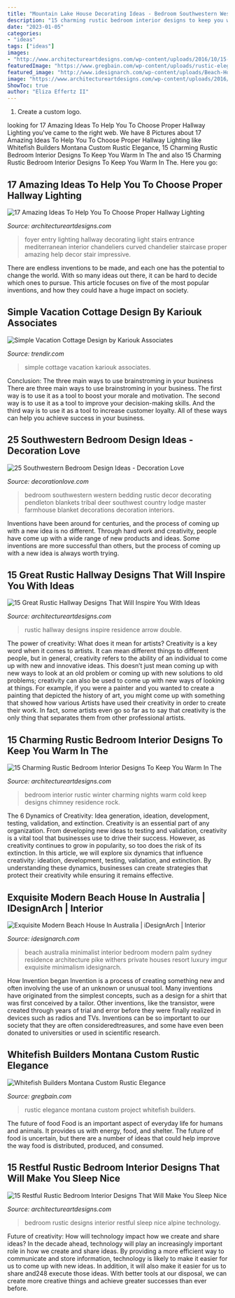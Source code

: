 ```yaml
---
title: "Mountain Lake House Decorating Ideas - Bedroom Southwestern Western Bedding Rustic Decor Decorating Pendleton Blankets Tribal Deer Southwest Country Lodge Master Farmhouse Blanket Decorations Decoration Interiors"
description: "15 charming rustic bedroom interior designs to keep you warm in the"
date: "2023-01-05"
categories:
- "ideas"
tags: ["ideas"]
images:
- "http://www.architectureartdesigns.com/wp-content/uploads/2016/10/15-40.jpg"
featuredImage: "https://www.gregbain.com/wp-content/uploads/rustic-elegance-great-room.jpg"
featured_image: "http://www.idesignarch.com/wp-content/uploads/Beach-House-Australia-PalmBeach_9.jpg"
image: "https://www.architectureartdesigns.com/wp-content/uploads/2016/09/15-Great-Rustic-Hallway-Designs-That-Will-Inspire-You-With-Ideas-4.jpg"
ShowToc: true
author: "Eliza Effertz II"
---
```



1. Create a custom logo.

	

		
looking for 17 Amazing Ideas To Help You To Choose Proper Hallway Lighting you've came to the right web. We have 8 Pictures about 17 Amazing Ideas To Help You To Choose Proper Hallway Lighting like Whitefish Builders Montana Custom Rustic Elegance, 15 Charming Rustic Bedroom Interior Designs To Keep You Warm In The and also 15 Charming Rustic Bedroom Interior Designs To Keep You Warm In The. Here you go:
		
    
## 17 Amazing Ideas To Help You To Choose Proper Hallway Lighting

<img loading=lazy src="http://www.architectureartdesigns.com/wp-content/uploads/2016/10/15-40.jpg" onerror="this.onerror=null;this.src='https://tse3.mm.bing.net/th?id=OIP.eHhW2YcNe2hYSQ5p499wugHaJ4&amp;pid=15.1';" alt="17 Amazing Ideas To Help You To Choose Proper Hallway Lighting">

_Source: architectureartdesigns.com_

>foyer entry lighting hallway decorating light stairs entrance mediterranean interior chandeliers curved chandelier staircase proper amazing help decor stair impressive. 

	

There are endless inventions to be made, and each one has the potential to change the world. With so many ideas out there, it can be hard to decide which ones to pursue. This article focuses on five of the most popular inventions, and how they could have a huge impact on society.

    
## Simple Vacation Cottage Design By Kariouk Associates

<img loading=lazy src="https://cdn.trendir.com/wp-content/uploads/old/house-design/2013/11/06/simple-vacation-cottage-design-kariouk-associates-1-site.jpg" onerror="this.onerror=null;this.src='https://tse2.mm.bing.net/th?id=OIP.Z5no551Ipjov51S8uy73hAHaFj&amp;pid=15.1';" alt="Simple Vacation Cottage Design by Kariouk Associates">

_Source: trendir.com_

>simple cottage vacation kariouk associates. 

	

Conclusion: The three main ways to use brainstroming in your business
There are three main ways to use brainstroming in your business. The first way is to use it as a tool to boost your morale and motivation. The second way is to use it as a tool to improve your decision-making skills. And the third way is to use it as a tool to increase customer loyalty. All of these ways can help you achieve success in your business.

    
## 25 Southwestern Bedroom Design Ideas - Decoration Love

<img loading=lazy src="http://www.decorationlove.com/wp-content/uploads/2016/04/Deer-Southwestern-Bedroom-Design.jpeg" onerror="this.onerror=null;this.src='https://tse3.mm.bing.net/th?id=OIP.U4jPyzSzgLumRN5s6jJMnAHaLH&amp;pid=15.1';" alt="25 Southwestern Bedroom Design Ideas - Decoration Love">

_Source: decorationlove.com_

>bedroom southwestern western bedding rustic decor decorating pendleton blankets tribal deer southwest country lodge master farmhouse blanket decorations decoration interiors. 

	

Inventions have been around for centuries, and the process of coming up with a new idea is no different. Through hard work and creativity, people have come up with a wide range of new products and ideas. Some inventions are more successful than others, but the process of coming up with a new idea is always worth trying.

    
## 15 Great Rustic Hallway Designs That Will Inspire You With Ideas

<img loading=lazy src="https://www.architectureartdesigns.com/wp-content/uploads/2016/09/15-Great-Rustic-Hallway-Designs-That-Will-Inspire-You-With-Ideas-4.jpg" onerror="this.onerror=null;this.src='https://tse3.mm.bing.net/th?id=OIP.WainB6-xbWySwCfDCKxknAHaLH&amp;pid=15.1';" alt="15 Great Rustic Hallway Designs That Will Inspire You With Ideas">

_Source: architectureartdesigns.com_

>rustic hallway designs inspire residence arrow double. 

	

The power of creativity: What does it mean for artists?
Creativity is a key word when it comes to artists. It can mean different things to different people, but in general, creativity refers to the ability of an individual to come up with new and innovative ideas. This doesn’t just mean coming up with new ways to look at an old problem or coming up with new solutions to old problems; creativity can also be used to come up with new ways of looking at things. For example, if you were a painter and you wanted to create a painting that depicted the history of art, you might come up with something that showed how various Artists have used their creativity in order to create their work. In fact, some artists even go so far as to say that creativity is the only thing that separates them from other professional artists.

    
## 15 Charming Rustic Bedroom Interior Designs To Keep You Warm In The

<img loading=lazy src="https://www.architectureartdesigns.com/wp-content/uploads/2014/12/15-Charming-Rustic-Bedroom-Interior-Designs-To-Keep-You-Warm-In-The-Cold-Winter-Nights-267-630x420.jpg" onerror="this.onerror=null;this.src='https://tse1.mm.bing.net/th?id=OIP.iw4UV6F5LCHaXL5zi66xLwHaE8&amp;pid=15.1';" alt="15 Charming Rustic Bedroom Interior Designs To Keep You Warm In The">

_Source: architectureartdesigns.com_

>bedroom interior rustic winter charming nights warm cold keep designs chimney residence rock. 

	

The 6 Dynamics of Creativity: Idea generation, ideation, development, testing, validation, and extinction.
Creativity is an essential part of any organization. From developing new ideas to testing and validation, creativity is a vital tool that businesses use to drive their success. However, as creativity continues to grow in popularity, so too does the risk of its extinction. In this article, we will explore six dynamics that influence creativity: ideation, development, testing, validation, and extinction. By understanding these dynamics, businesses can create strategies that protect their creativity while ensuring it remains effective.

    
## Exquisite Modern Beach House In Australia | IDesignArch | Interior

<img loading=lazy src="http://www.idesignarch.com/wp-content/uploads/Beach-House-Australia-PalmBeach_9.jpg" onerror="this.onerror=null;this.src='https://tse2.mm.bing.net/th?id=OIP.C5c9sDwnDA-Cdu3e8hbuOQHaE8&amp;pid=15.1';" alt="Exquisite Modern Beach House In Australia | iDesignArch | Interior">

_Source: idesignarch.com_

>beach australia minimalist interior bedroom modern palm sydney residence architecture pike withers private houses resort luxury imgur exquisite minimalism idesignarch. 

	

How Invention began
Invention is a process of creating something new and often involving the use of an unknown or unusual tool. Many inventions have originated from the simplest concepts, such as a design for a shirt that was first conceived by a tailor. Other inventions, like the transistor, were created through years of trial and error before they were finally realized in devices such as radios and TVs. Inventions can be so important to our society that they are often consideredtreasures, and some have even been donated to universities or used in scientific research.

    
## Whitefish Builders Montana Custom Rustic Elegance

<img loading=lazy src="https://www.gregbain.com/wp-content/uploads/rustic-elegance-great-room.jpg" onerror="this.onerror=null;this.src='https://tse1.mm.bing.net/th?id=OIP.6wDVfdNmdJO9QOckmrWbSwHaE8&amp;pid=15.1';" alt="Whitefish Builders Montana Custom Rustic Elegance">

_Source: gregbain.com_

>rustic elegance montana custom project whitefish builders. 

	

The future of food
Food is an important aspect of everyday life for humans and animals. It provides us with energy, food, and shelter. The future of food is uncertain, but there are a number of ideas that could help improve the way food is distributed, produced, and consumed.

    
## 15 Restful Rustic Bedroom Interior Designs That Will Make You Sleep Nice

<img loading=lazy src="https://www.architectureartdesigns.com/wp-content/uploads/2015/01/15-Restful-Rustic-Bedroom-Interior-Designs-That-Will-Make-You-Sleep-Nice-8-630x947.jpg" onerror="this.onerror=null;this.src='https://tse3.mm.bing.net/th?id=OIP.z5tVhewiHnLOfda56o5wdQHaLI&amp;pid=15.1';" alt="15 Restful Rustic Bedroom Interior Designs That Will Make You Sleep Nice">

_Source: architectureartdesigns.com_

>bedroom rustic designs interior restful sleep nice alpine technology. 

	

Future of creativity: How will technology impact how we create and share ideas?
In the decade ahead, technology will play an increasingly important role in how we create and share ideas. By providing a more efficient way to communicate and store information, technology is likely to make it easier for us to come up with new ideas. In addition, it will also make it easier for us to share and248
execute those ideas. With better tools at our disposal, we can create more creative things and achieve greater successes than ever before.

